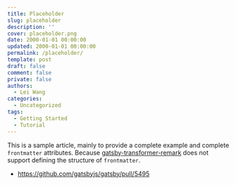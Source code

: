 ```yaml
---
title: Placeholder
slug: placeholder
description: ''
cover: placeholder.png
date: 2000-01-01 00:00:00
updated: 2000-01-01 00:00:00
permalink: /placeholder/
template: post
draft: false
comment: false
private: false
authors:
  - Lei Wang
categories:
  - Uncategorized
tags:
  - Getting Started
  - Tutorial
---
```


This is a sample article, mainly to provide a complete example and complete `frontmatter` attributes. Because [gatsby-transformer-remark](https://www.gatsbyjs.org/packages/gatsby-transformer-remark/) does not support defining the structure of `frontmatter`.

- https://github.com/gatsbyjs/gatsby/pull/5495
